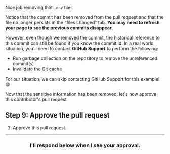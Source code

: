 Nice job removing that `.env` file!

Notice that the commit has been removed from the pull request and that the file no longer persists in the "files changed" tab. **You may need to refresh your page to see the previous commits disappear.**

However, even though we removed the commit, the historical reference to this commit can still be found if you know the commit id. In a real world situation, you'll need to contact **GitHub Support** to perform the following:

- Run garbage collection on the repository to remove the unreferenced commit(s)
- Invalidate the Git cache

For our situation, we can skip contacting GitHub Support for this example! :smile:

Now that the sensitive information has been removed, let's now approve this contributor's pull request

## Step 9: Approve the pull request
1. Approve this pull request.

<hr>
<h3 align="center">I'll respond below when I see your approval.</h3>
